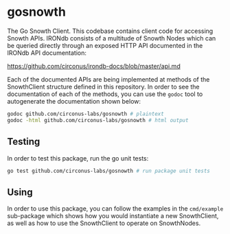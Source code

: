 # gosnowth

The Go Snowth Client.  This codebase contains client code for accessing Snowth
APIs.  IRONdb consists of a multitude of Snowth Nodes which can be queried
directly through an exposed HTTP API documented in the IRONdb API documentation:

https://github.com/circonus/irondb-docs/blob/master/api.md

Each of the documented APIs are being implemented at methods of the SnowthClient
structure defined in this repository.  In order to see the documentation of each
of the methods, you can use the `godoc` tool to autogenerate the documentation
shown below:

```bash
godoc github.com/circonus-labs/gosnowth # plaintext
godoc -html github.com/circonus-labs/gosnowth # html output
```

## Testing

In order to test this package, run the go unit tests:

```bash
go test github.com/circonus-labs/gosnowth # run package unit tests
```

## Using

In order to use this package, you can follow the examples in the `cmd/example`
sub-package which shows how you would instantiate a new SnowthClient, as well
as how to use the SnowthClient to operate on SnowthNodes.


